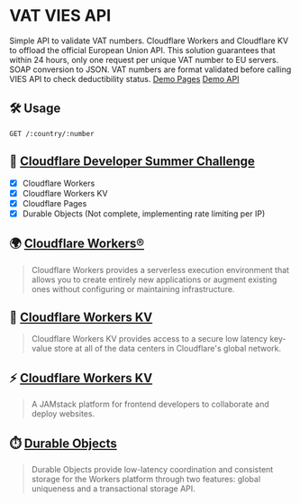 # VAT VIES API

Simple API to validate VAT numbers. Cloudflare Workers and Cloudflare KV to offload the official European Union API. This solution guarantees that within 24 hours, only one request per unique VAT number to EU servers. SOAP conversion to JSON. VAT numbers are format validated before calling VIES API to check deductibility status.
[Demo Pages](https://vat.pages.dev/) [Demo API](https://vat.adaptive.workers.dev/)


## 🛠️ Usage

```http
GET /:country/:number
```

## 🥰 [Cloudflare Developer Summer Challenge](https://challenge.developers.cloudflare.com/)

- [x] Cloudflare Workers
- [x] Cloudflare Workers KV
- [x] Cloudflare Pages
- [x] Durable Objects (Not complete, implementing rate limiting per IP)

## 🌍 [Cloudflare Workers®](https://workers.cloudflare.com/)
> Cloudflare Workers provides a serverless execution environment that allows you to create entirely new applications or augment existing ones without configuring or maintaining infrastructure.

## 💾 [Cloudflare Workers KV](https://www.cloudflare.com/products/workers-kv/)
> Cloudflare Workers KV provides access to a secure low latency key-value store at all of the data centers in Cloudflare's global network.

## ⚡ [Cloudflare Workers KV](https://pages.cloudflare.com/)
> A JAMstack platform for frontend developers to collaborate and deploy websites.

## ⏱️ [Durable Objects](https://pages.cloudflare.com/)
> Durable Objects provide low-latency coordination and consistent storage for the Workers platform through two features: global uniqueness and a transactional storage API.